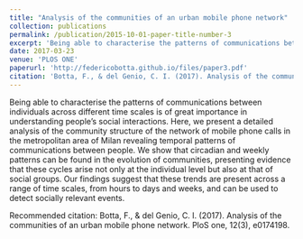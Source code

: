 ```yaml
---
title: "Analysis of the communities of an urban mobile phone network"
collection: publications
permalink: /publication/2015-10-01-paper-title-number-3
excerpt: 'Being able to characterise the patterns of communications between individuals across different time scales is of great importance in understanding people’s social interactions. Here, we present a detailed analysis of the community structure of the network of mobile phone calls in the metropolitan area of Milan revealing temporal patterns of communications between people. We show that circadian and weekly patterns can be found in the evolution of communities, presenting evidence that these cycles arise not only at the individual level but also at that of social groups. Our findings suggest that these trends are present across a range of time scales, from hours to days and weeks, and can be used to detect socially relevant events.'
date: 2017-03-23
venue: 'PLOS ONE'
paperurl: 'http://federicobotta.github.io/files/paper3.pdf'
citation: 'Botta, F., & del Genio, C. I. (2017). Analysis of the communities of an urban mobile phone network. PloS one, 12(3), e0174198.'
---
```

Being able to characterise the patterns of communications between individuals across different time scales is of great importance in understanding people’s social interactions. Here, we present a detailed analysis of the community structure of the network of mobile phone calls in the metropolitan area of Milan revealing temporal patterns of communications between people. We show that circadian and weekly patterns can be found in the evolution of communities, presenting evidence that these cycles arise not only at the individual level but also at that of social groups. Our findings suggest that these trends are present across a range of time scales, from hours to days and weeks, and can be used to detect socially relevant events.

Recommended citation: Botta, F., & del Genio, C. I. (2017). Analysis of the communities of an urban mobile phone network. PloS one, 12(3), e0174198.